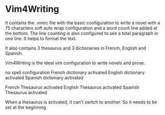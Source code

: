 # Vim4Writing

It contains the .vimrc file with the basic configuration to write a novel  with a 75 characters soft auto wrap configuration and a word count line    added at the bottom. 
The line counting is also configured to see a total paragraph in one line. It helps to format the text. 

It also contains 3 thesaurus and 3 dictionaries in French, English and     Spanish.

Vim4Writing is the ideal vim configuration to write novels and prose.

<F3> no spell configuration
<F4> French dictionary activated
<F5> English dictionary activated
<F6> Spanish dictionary activated

<F7> French Thesaurus activated
<F8> English Thesaurus activated
<F9> Spanish Thesaurus activated

When a thesaurus is activated, it can't switch to another. So it needs to  be set at the beginning.
